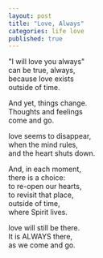 ```yaml
---
layout: post
title: "Love, Always"
categories: life love
published: true
---
```


"I will love you always"  
can be true, always,  
because love exists  
outside of time.

And yet, things change.  
Thoughts and feelings  
come and go.

love seems to disappear,  
when the mind rules,  
and the heart shuts down.

And, in each moment,  
there is a choice:  
to re-open our hearts,  
to revisit that place,  
outside of time,  
where Spirit lives.

love will still be there.  
It is ALWAYS there,  
as we come and go.